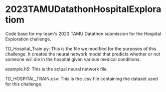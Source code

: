 # 2023TAMUDatathonHospitalExploratiom
Code base for my team's 2023 TAMU Datathon submission for the Hospital Exploration challenge. 

TD_Hospital_Train.py: This is the file we modified for the purposes of this challenge. It creates the neural network model that predicts whether or not
someone will die in the hospital given various medical conditions.

example.h5: This is the actual neural network file.

TD_HOSPITAL_TRAIN.csv: This is the .csv file containing the dataset used for this challenge.
